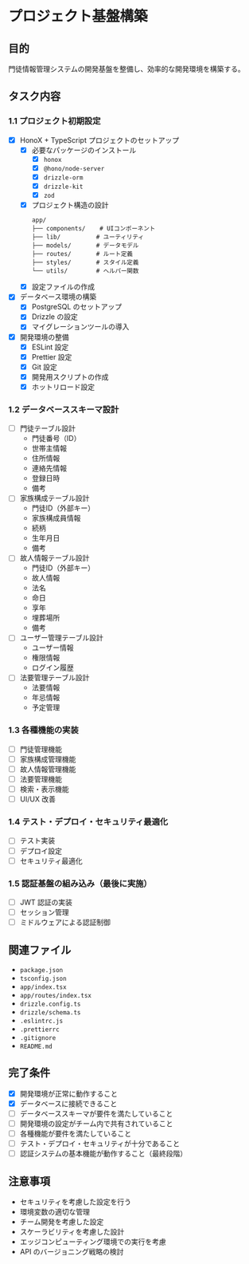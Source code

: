 # プロジェクト基盤構築

## 目的

門徒情報管理システムの開発基盤を整備し、効率的な開発環境を構築する。

## タスク内容

### 1.1 プロジェクト初期設定

- [x] HonoX + TypeScript プロジェクトのセットアップ
  - [x] 必要なパッケージのインストール
    - [x] `honox`
    - [x] `@hono/node-server`
    - [x] `drizzle-orm`
    - [x] `drizzle-kit`
    - [x] `zod`
  - [x] プロジェクト構造の設計
    ```
    app/
    ├── components/    # UIコンポーネント
    ├── lib/          # ユーティリティ
    ├── models/       # データモデル
    ├── routes/       # ルート定義
    ├── styles/       # スタイル定義
    └── utils/        # ヘルパー関数
    ```
  - [x] 設定ファイルの作成
- [x] データベース環境の構築
  - [x] PostgreSQL のセットアップ
  - [x] Drizzle の設定
  - [x] マイグレーションツールの導入
- [x] 開発環境の整備
  - [x] ESLint 設定
  - [x] Prettier 設定
  - [x] Git 設定
  - [x] 開発用スクリプトの作成
  - [x] ホットリロード設定

### 1.2 データベーススキーマ設計

- [ ] 門徒テーブル設計
  - 門徒番号（ID）
  - 世帯主情報
  - 住所情報
  - 連絡先情報
  - 登録日時
  - 備考
- [ ] 家族構成テーブル設計
  - 門徒ID（外部キー）
  - 家族構成員情報
  - 続柄
  - 生年月日
  - 備考
- [ ] 故人情報テーブル設計
  - 門徒ID（外部キー）
  - 故人情報
  - 法名
  - 命日
  - 享年
  - 埋葬場所
  - 備考
- [ ] ユーザー管理テーブル設計
  - ユーザー情報
  - 権限情報
  - ログイン履歴
- [ ] 法要管理テーブル設計
  - 法要情報
  - 年忌情報
  - 予定管理

### 1.3 各種機能の実装

- [ ] 門徒管理機能
- [ ] 家族構成管理機能
- [ ] 故人情報管理機能
- [ ] 法要管理機能
- [ ] 検索・表示機能
- [ ] UI/UX 改善

### 1.4 テスト・デプロイ・セキュリティ最適化

- [ ] テスト実装
- [ ] デプロイ設定
- [ ] セキュリティ最適化

### 1.5 認証基盤の組み込み（最後に実施）

- [ ] JWT 認証の実装
- [ ] セッション管理
- [ ] ミドルウェアによる認証制御

## 関連ファイル

- `package.json`
- `tsconfig.json`
- `app/index.tsx`
- `app/routes/index.tsx`
- `drizzle.config.ts`
- `drizzle/schema.ts`
- `.eslintrc.js`
- `.prettierrc`
- `.gitignore`
- `README.md`

## 完了条件

- [x] 開発環境が正常に動作すること
- [x] データベースに接続できること
- [ ] データベーススキーマが要件を満たしていること
- [ ] 開発環境の設定がチーム内で共有されていること
- [ ] 各種機能が要件を満たしていること
- [ ] テスト・デプロイ・セキュリティが十分であること
- [ ] 認証システムの基本機能が動作すること（最終段階）

## 注意事項

- セキュリティを考慮した設定を行う
- 環境変数の適切な管理
- チーム開発を考慮した設定
- スケーラビリティを考慮した設計
- エッジコンピューティング環境での実行を考慮
- API のバージョニング戦略の検討
